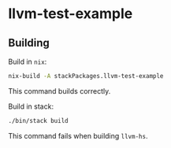 # llvm-test-example

## Building

Build in `nix`:
```bash
nix-build -A stackPackages.llvm-test-example
```

This command builds correctly.

Build in stack:
```bash
./bin/stack build
```

This command fails when building `llvm-hs`.
